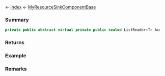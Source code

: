 ← [Index](Api-Index) ← [MyResourceSinkComponentBase](VRage.Game.Components.MyResourceSinkComponentBase)

### Summary

```csharp
private public abstract virtual private public sealed ListReader<T> AcceptedResources
```

### Returns

### Example

### Remarks

